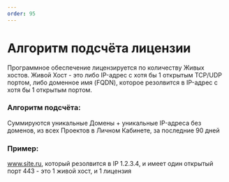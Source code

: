 ```yaml
---
order: 95
---
```

# Алгоритм подсчёта лицензии

Программное обеспечение лицензируется по количеству Живых хостов.
Живой Хост - это либо IP-адрес с хотя бы 1 открытым TCP/UDP портом, либо доменное имя (FQDN), которое резолвится в IP-адрес с хотя бы 1 открытым портом.

### Алгоритм подсчёта:

Суммируются уникальные Домены + уникальные IP-адреса без доменов, из всех Проектов в Личном Кабинете, за последние 90 дней   

### Пример:

www.site.ru, который резолвится в IP 1.2.3.4, и имеет один открытый порт 443 - это 1 живой хост, и 1 лицензия
